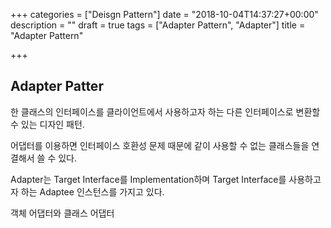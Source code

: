 +++
categories = ["Deisgn Pattern"]
date = "2018-10-04T14:37:27+00:00"
description = ""
draft = true
tags = ["Adapter Pattern", "Adapter"]
title = "Adapter Pattern"

+++
## Adapter Patter

한 클래스의 인터페이스를 클라이언트에서 사용하고자 하는 다른 인터페이스로 변환할 수 있는 디자인 패턴.

어댑터를 이용하면 인터페이스 호환성 문제 때문에 같이 사용할 수 없는 클래스들을 연결해서 쓸 수 있다.

Adapter는 Target Interface를 Implementation하며 Target Interface를 사용하고자 하는 Adaptee 인스턴스를 가지고 있다.

객체 어댑터와 클래스 어댑터